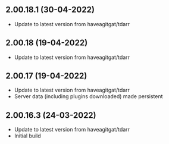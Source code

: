 
## 2.00.18.1 (30-04-2022)
- Update to latest version from haveagitgat/tdarr

## 2.00.18 (19-04-2022)
- Update to latest version from haveagitgat/tdarr

## 2.00.17 (19-04-2022)
- Update to latest version from haveagitgat/tdarr
- Server data (including plugins downloaded) made persistent

## 2.00.16.3 (24-03-2022)

- Update to latest version from haveagitgat/tdarr
- Initial build
